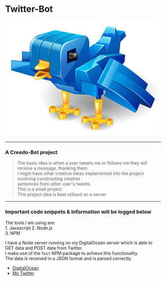 # Twitter-Bot

!["Twitter Bot Logo"](./Media/twitter_bird_robot.png)

---
### A Creedo-Bot project
> The basic idea is when a user tweets me or follows me they will receive a message, thanking them.  
> I might have other creative ideas implemented into the project involving constructing creative  
> sentences from other user's tweets.  
> This is a small project.  
> This project idea is best utilised on a server  
---

### Important code snippets & Information will be logged below
The tools I am using are:  
	1. Javascript
	2. Node.js	
	3. NPM

I have a Node server running on my DigitalOcean server which is able to GET data and POST data from Twitter.  
I make use of the `Twit` NPM package to achieve this functionality.  
The data is received in a JSON format and is parsed correctly.   

+ [DigitalOcean](https://www.digitalocean.com/)
+ [My Twitter](https://twitter.com/shane_creedon)
